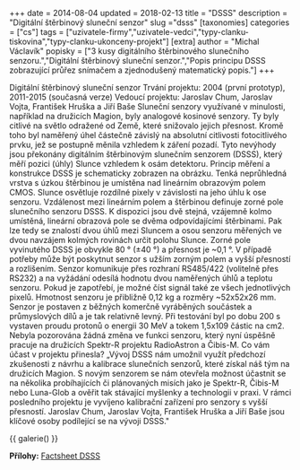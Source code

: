 +++
date = 2014-08-04
updated = 2018-02-13
title = "DSSS"
description = "Digitální štěrbinový sluneční senzor"
slug ="dsss"
[taxonomies]
categories = ["cs"]
tags = ["uzivatele-firmy","uzivatele-vedci","typy-clanku-tiskovina","typy-clanku-ukonceny-projekt"]
[extra]
author = "Michal Václavík"
popisky = ["3 kusy digitálního štěrbinového slunečního senzoru.","Digitální štěrbinový sluneční senzor.","Popis principu DSSS zobrazující průřez snímačem a zjednodušený matematický popis."]
+++

Digitální štěrbinový sluneční senzor Trvání projektu: 2004 (první prototyp), 2011-2015 (současná verze) Vedoucí projektu: Jaroslav Chum, Jaroslav Vojta, František Hruška a Jiří Baše Sluneční senzory využívané v minulosti, například na družicích Magion, byly analogové kosinové senzory. Ty byly citlivé na světlo odražené od Země, které snižovalo jejich přesnost. Kromě toho byl naměřený úhel částečně závislý na absolutní citlivosti fotocitlivého prvku, jež se postupně měnila vzhledem k záření pozadí. Tyto nevýhody jsou překonány digitálním štěrbinovým slunečním senzorem (DSSS), který měří pozici (úhly) Slunce vzhledem k osám detektoru. Princip měření a konstrukce DSSS je schematicky zobrazen na obrázku. Tenká neprůhledná vrstva s úzkou štěrbinou je umístěna nad lineárním obrazovým polem CMOS. Slunce osvětluje rozdílné pixely v závislosti na jeho úhlu k ose senzoru. Vzdálenost mezi lineárním polem a štěrbinou definuje zorné pole slunečního senzoru DSSS. K dispozici jsou dvě stejná, vzájemně kolmo umístěná, lineární obrazová pole se dvěma odpovídajícími štěrbinami. Pak lze tedy se znalostí dvou úhlů mezi Sluncem a osou senzoru měřených ve dvou navzájem kolmých rovinách určit polohu Slunce. Zorné pole vyvinutého DSSS je obvykle 80 ° (±40 °) a přesnost je ~0,1 °. V případě potřeby může být poskytnut senzor s užším zorným polem a vyšší přesností a rozlišením. Senzor komunikuje přes rozhraní RS485/422 (volitelně přes RS232) a na vyžádání odesílá hodnotu dvou naměřených úhlů a teplotu senzoru. Pokud je zapotřebí, je možné číst signál také ze všech jednotlivých pixelů. Hmotnost senzoru je přibližně 0,12 kg a rozměry ~52x52x26 mm. Senzor je postaven z běžných komerčně vyráběných součástek a průmyslových dílů a je tak relativně levný. Při testování byl po dobu 200 s vystaven proudu protonů o energii 30 MeV a tokem 1,5x109 částic na cm2. Nebyla pozorována žádná změna ve funkci senzoru, který nyní úspěšně pracuje na družicích Spektr-R projektu RadioAstron a Čibis-M. Co vám účast v projektu přinesla? „Vývoj DSSS nám umožnil využít předchozí zkušenosti z návrhu a kalibrace slunečních senzorů, které získal náš tým na družicích Magion. S novým senzorem se nám otevřela možnost účastnit se na několika probíhajících či plánovaných misích jako je Spektr-R, Čibis-M nebo Luna-Glob a ověřit tak stávající myšlenky a technologii v praxi. V rámci posledního projektu je vyvíjeno kalibrační zařízení pro senzory s vyšší přesností. Jaroslav Chum, Jaroslav Vojta, František Hruška a Jiří Baše jsou klíčové osoby podílející se na vývoji DSSS."

{{ galerie() }}

**Přílohy:**
[Factsheet DSSS]

[Factsheet DSSS]: cso_factsheet-dss-web.pdf
